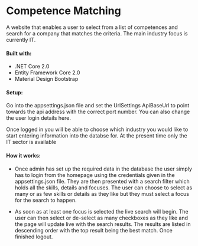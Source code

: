 # Competence Matching

A website that enables a user to select from a list of competences and search for a company that matches the criteria. The main industry focus is currently IT.

#### Built with:
* .NET Core 2.0
* Entity Framework Core 2.0
* Material Design Bootstrap

#### Setup:
Go into the appsettings.json file and set the UrlSettings ApiBaseUrl to point towards the api address with the correct port number. You can also change the user login details here.

Once logged in you will be able to choose which industry you would like to start entering information into the databse for. At the present time only the IT sector is available

#### How it works:
* Once admin has set up the required data in the database the user simply has to login from the homepage using the credentials given in the appsettings.json file. They are then presented with a search filter which holds all the skills, details and focuses. The user can choose to select as many or as few skills or details as they like but they must select a focus for the search to happen.

* As soon as at least one focus is selected the live search will begin. The user can then select or de-select as many checkboxes as they like and the page will update live with the search results. The results are listed in descending order with the top result being the best match. Once finished logout.



